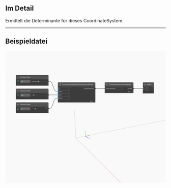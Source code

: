 ## Im Detail
Ermittelt die Determinante für dieses CoordinateSystem.
___
## Beispieldatei

![Determinant](./Autodesk.DesignScript.Geometry.CoordinateSystem.Determinant_img.jpg)

